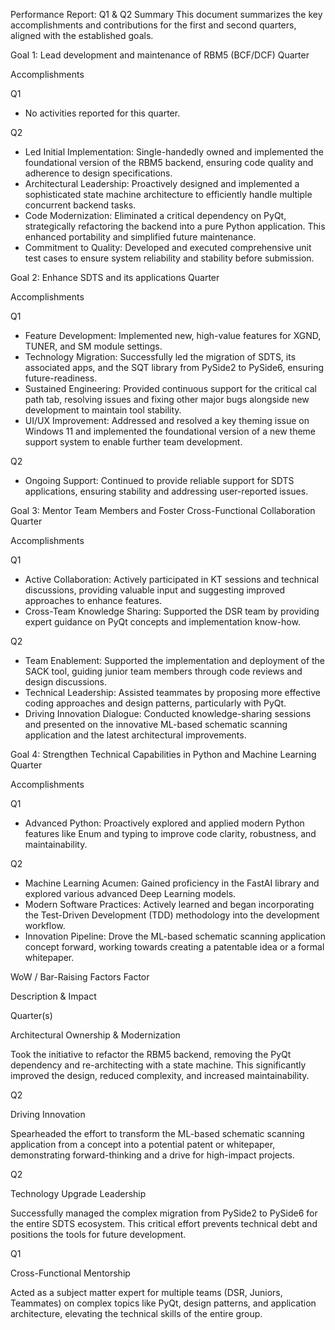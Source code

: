 Performance Report: Q1 & Q2 Summary
This document summarizes the key accomplishments and contributions for the first and second quarters, aligned with the established goals.

Goal 1: Lead development and maintenance of RBM5 (BCF/DCF)
Quarter

Accomplishments

Q1

- No activities reported for this quarter.

Q2

- Led Initial Implementation: Single-handedly owned and implemented the foundational version of the RBM5 backend, ensuring code quality and adherence to design specifications. 
 - Architectural Leadership: Proactively designed and implemented a sophisticated state machine architecture to efficiently handle multiple concurrent backend tasks. 
 - Code Modernization: Eliminated a critical dependency on PyQt, strategically refactoring the backend into a pure Python application. This enhanced portability and simplified future maintenance. 
 - Commitment to Quality: Developed and executed comprehensive unit test cases to ensure system reliability and stability before submission.

Goal 2: Enhance SDTS and its applications
Quarter

Accomplishments

Q1

- Feature Development: Implemented new, high-value features for XGND, TUNER, and SM module settings. 
 - Technology Migration: Successfully led the migration of SDTS, its associated apps, and the SQT library from PySide2 to PySide6, ensuring future-readiness. 
 - Sustained Engineering: Provided continuous support for the critical cal path tab, resolving issues and fixing other major bugs alongside new development to maintain tool stability. 
 - UI/UX Improvement: Addressed and resolved a key theming issue on Windows 11 and implemented the foundational version of a new theme support system to enable further team development.

Q2

- Ongoing Support: Continued to provide reliable support for SDTS applications, ensuring stability and addressing user-reported issues.

Goal 3: Mentor Team Members and Foster Cross-Functional Collaboration
Quarter

Accomplishments

Q1

- Active Collaboration: Actively participated in KT sessions and technical discussions, providing valuable input and suggesting improved approaches to enhance features. 
 - Cross-Team Knowledge Sharing: Supported the DSR team by providing expert guidance on PyQt concepts and implementation know-how.

Q2

- Team Enablement: Supported the implementation and deployment of the SACK tool, guiding junior team members through code reviews and design discussions. 
 - Technical Leadership: Assisted teammates by proposing more effective coding approaches and design patterns, particularly with PyQt. 
 - Driving Innovation Dialogue: Conducted knowledge-sharing sessions and presented on the innovative ML-based schematic scanning application and the latest architectural improvements.

Goal 4: Strengthen Technical Capabilities in Python and Machine Learning
Quarter

Accomplishments

Q1

- Advanced Python: Proactively explored and applied modern Python features like Enum and typing to improve code clarity, robustness, and maintainability.

Q2

- Machine Learning Acumen: Gained proficiency in the FastAI library and explored various advanced Deep Learning models. 
 - Modern Software Practices: Actively learned and began incorporating the Test-Driven Development (TDD) methodology into the development workflow. 
 - Innovation Pipeline: Drove the ML-based schematic scanning application concept forward, working towards creating a patentable idea or a formal whitepaper.

WoW / Bar-Raising Factors
Factor

Description & Impact

Quarter(s)

Architectural Ownership & Modernization

Took the initiative to refactor the RBM5 backend, removing the PyQt dependency and re-architecting with a state machine. This significantly improved the design, reduced complexity, and increased maintainability.

Q2

Driving Innovation

Spearheaded the effort to transform the ML-based schematic scanning application from a concept into a potential patent or whitepaper, demonstrating forward-thinking and a drive for high-impact projects.

Q2

Technology Upgrade Leadership

Successfully managed the complex migration from PySide2 to PySide6 for the entire SDTS ecosystem. This critical effort prevents technical debt and positions the tools for future development.

Q1

Cross-Functional Mentorship

Acted as a subject matter expert for multiple teams (DSR, Juniors, Teammates) on complex topics like PyQt, design patterns, and application architecture, elevating the technical skills of the entire group.
